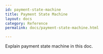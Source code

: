 ```yaml
---
id: payment-state-machine
title: Payment State Machine
layout: docs
category: Reference
permalink: docs/payment-state-machine.html

---
```


Explain payment state machine in this doc.